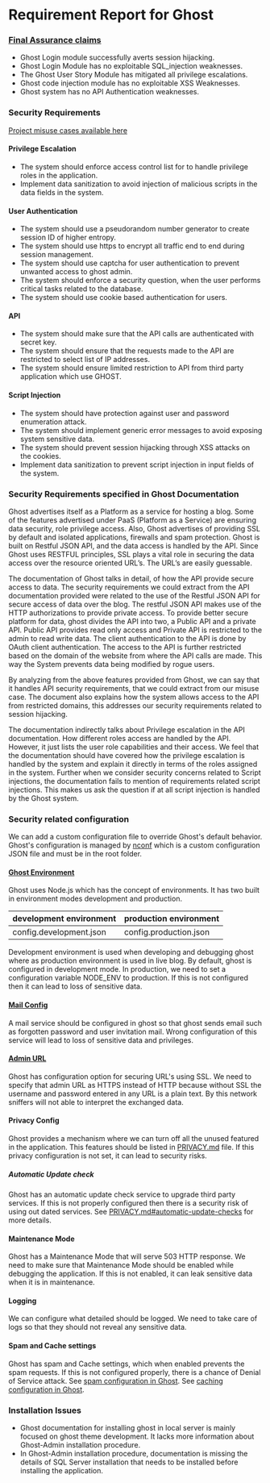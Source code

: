 # Requirement Report for Ghost


### [Final Assurance claims](https://www.lucidchart.com/invitations/accept/0a976aa4-6349-48fc-8ed8-dc3c684c11d4)
* 	Ghost Login module successfully averts session hijacking.
* 	Ghost Login Module has no exploitable SQL_injection weaknesses.
* 	The Ghost User Story Module has mitigated all privilege escalations.
* 	Ghost code injection module has no exploitable XSS Weaknesses.
* 	Ghost system has no API Authentication weaknesses.

### Security Requirements

[Project misuse cases available here](https://www.lucidchart.com/invitations/accept/12f66949-a4b7-4950-84f2-78229cdff59d)

#### Privilege Escalation
* The system should enforce access control list for to handle privilege roles in the application.
* Implement data sanitization to avoid injection of malicious scripts in the data fields in the system.


#### User Authentication
* The system should use a pseudorandom number generator to create session ID of higher entropy.
* The system should use https to encrypt all traffic end to end during session management.
* The system should use captcha for user authentication to prevent unwanted access to ghost admin.
* The system should enforce a security question, when the user performs critical tasks related to the database.
* The system should use cookie based authentication for users. 


#### API
* The system should make sure that the API calls are authenticated with secret key.
* The system should ensure that the requests made to the API are restricted to select list of IP addresses.
* The system should ensure limited restriction to API from third party application which use GHOST.


#### Script Injection
* The system should have protection against user and password enumeration attack.
* The system should implement generic error messages to avoid exposing system sensitive data.
* The system should prevent session hijacking through XSS attacks on the cookies.
* Implement data sanitization to prevent script injection in input fields of the system.

### Security Requirements specified in Ghost Documentation

Ghost advertises itself as a Platform as a service for hosting a blog. Some of the features advertised under PaaS (Platform as a Service) are ensuring data security, role privilege access. Also, Ghost advertises of providing SSL by default and isolated applications, firewalls and spam protection. Ghost is built on Restful JSON API, and the data access is handled by the API. Since Ghost uses RESTFUL principles, SSL plays a vital role in securing the data access over the resource oriented URL’s. The URL’s are easily guessable.

The documentation of Ghost talks in detail, of how the API provide secure access to data.
The security requirements we could extract from the API documentation provided were related to the use of the Restful JSON API for secure access of data over the blog. The restful JSON API makes use of the HTTP authorizations to provide private access.
To provide better secure platform for data, ghost divides the API into two, a Public API and a private API. Public API provides read only access and Private API is restricted to the admin to read write data. The client authentication to the API is done by OAuth client authentication. The access to the API is further restricted based on the domain of the website from where the API calls are made. This way the System prevents data being modified by rogue users.

By analyzing from the above features provided from Ghost, we can say that it handles API security requirements, that we could extract from our misuse case. The document also explains how the system allows access to the API from restricted domains, this addresses our security requirements related to session hijacking.

The documentation indirectly talks about Privilege escalation in the API documentation. How different roles access are handled by the API. However, it just lists the user role capabilities and their access. We feel that the documentation should have covered how the privilege escalation is handled by the system and explain it directly in terms of the roles assigned in the system.
Further when we consider security concerns related to Script injections, the documentation fails to mention of requirements related script injections. This makes us ask the question if at all script injection is handled by the Ghost system.


### Security related configuration

We can add a custom configuration file to override Ghost's default behavior. Ghost's configuration is managed by [nconf](https://github.com/indexzero/nconf) which is a custom configuration JSON file and must be in the root folder.

#### [Ghost Environment](https://docs.ghost.org/docs/config) 

Ghost uses Node.js which has the concept of environments. It has two built in environment modes development and production. 

development environment | production environment
---|---
config.development.json | config.production.json


Development environment is used when developing and debugging ghost where as production environment is used in live blog. By default, ghost is configured in development mode. In production, we need to set a configuration variable NODE_ENV to production. If this is not configured then it can lead to loss of sensitive data.

#### [Mail Config](https://docs.ghost.org/docs/mail-config)
A mail service should be configured in ghost so that ghost sends email such as forgotten password and user invitation mail. Wrong configuration of this service will lead to loss of sensitive data and privileges.

#### [Admin URL](https://docs.ghost.org/docs/cli-knowledge-base#section-ssl)
Ghost has configuration option for securing URL's using SSL. We need to specify that admin URL as HTTPS instead of HTTP because without SSL the username and password entered in any URL is a plain text. By this network sniffers will not able to interpret the exchanged data.

#### Privacy Config
Ghost provides a mechanism where we can turn off all the unused featured in the application. This features should be listed in [PRIVACY.md](https://github.com/TryGhost/Ghost/blob/master/PRIVACY.md) file. If this privacy configuration is not set, it can lead to security risks.

##### *Automatic Update check*
Ghost has an automatic update check service to upgrade third party services. If this is not properly configured then there is a security risk of using out dated services.
See [PRIVACY.md#automatic-update-checks](https://github.com/TryGhost/Ghost/blob/master/PRIVACY.md#automatic-update-checks) for more details.
#### Maintenance Mode
Ghost has a Maintenance Mode that will serve 503 HTTP response. We need to make sure that Maintenance Mode should be enabled while debugging the application. If this is not enabled, it can leak sensitive data when it is in maintenance.
#### Logging
We can configure what detailed should be logged. We need to take care of logs so that they should not reveal any sensitive data.
#### Spam and Cache settings
Ghost has spam and Cache settings, which when enabled prevents the spam requests. If this is not configured properly, there is a chance of Denial of Service attack. 
See [spam configuration in Ghost](https://github.com/TryGhost/Ghost/blob/master/core/server/config/defaults.json#L26).
See [caching configuration in Ghost](https://github.com/TryGhost/Ghost/blob/master/core/server/config/defaults.json#L57).

### Installation Issues
* Ghost documentation for installing ghost in local server is mainly focused on ghost theme development. It lacks more information about Ghost-Admin installation procedure.
* In Ghost-Admin installation procedure, documentation is missing the details of SQL Server installation that needs to be installed before installing the application.

